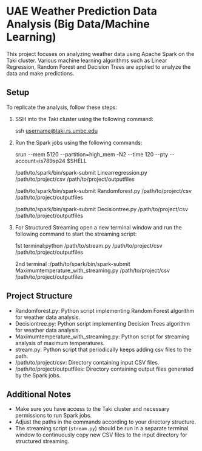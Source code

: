 # UAE Weather Prediction Data Analysis (Big Data/Machine Learning)

This project focuses on analyzing weather data using Apache Spark on the Taki cluster. Various machine learning algorithms such as Linear Regression, Random Forest and Decision Trees are applied to analyze the data and make predictions.

## Setup

To replicate the analysis, follow these steps:

1. SSH into the Taki cluster using the following command:
    
    ssh username@taki.rs.umbc.edu
    

2. Run the Spark jobs using the following commands:
    
    srun --mem 5120 --partition=high_mem -N2 --time 120 --pty --account=is789sp24 $SHELL

     /path/to/spark/bin/spark-submit Linearregression.py /path/to/project/csv /path/to/project/outputfiles

    /path/to/spark/bin/spark-submit Randomforest.py /path/to/project/csv /path/to/project/outputfiles

    /path/to/spark/bin/spark-submit Decisiontree.py /path/to/project/csv /path/to/project/outputfiles


4. For Structured Streaming open a new terminal window and run the following command to start the streaming script:
    
   1st terminal:python /path/to/stream.py /path/to/project/csv /path/to/project/outputfiles

   2nd terminal :/path/to/spark/bin/spark-submit Maximumtemperature_with_streaming.py /path/to/project/csv /path/to/project/outputfiles


    

## Project Structure

- Randomforest.py: Python script implementing Random Forest algorithm for weather data analysis.
- Decisiontree.py: Python script implementing Decision Trees algorithm for weather data analysis.
- Maximumtemperature_with_streaming.py: Python script for streaming analysis of maximum temperatures.
- stream.py: Python script that periodically keeps adding csv files to the path.
- /path/to/project/csv: Directory containing input CSV files.
- /path/to/project/outputfiles: Directory containing output files generated by the Spark jobs.

## Additional Notes

- Make sure you have access to the Taki cluster and necessary permissions to run Spark jobs.
- Adjust the paths in the commands according to your directory structure.
- The streaming script (`stream.py`) should be run in a separate terminal window to continuously copy new CSV files to the input directory for structured streaming.


